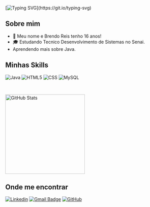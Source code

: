 [![Typing SVG](https://readme-typing-svg.herokuapp.com?font=Montserrat&size=40&pause=1000&color=9350B9&vCenter=true&width=530&height=40&lines=Ol%C3%A1+eu+sou+o+Brendo+Reis!)](https://git.io/typing-svg)
## Sobre mim

- 🤔 Meu nome e Brendo Reis tenho 16 anos!
- 🎓 Estudando Tecnico Desenvolvimento de Sistemas no Senai.
-  Aprendendo mais sobre Java.

## Minhas Skills

![Java](https://img.shields.io/badge/-Java-333333?style=flat&logo=Java&logoColor=007396)
![HTML5](https://img.shields.io/badge/-HTML5-333333?style=flat&logo=HTML5)
![CSS](https://img.shields.io/badge/-CSS-333333?style=flat&logo=CSS3&logoColor=1572B6)
![MySQL](https://img.shields.io/badge/-MySQL-333333?style=flat&logo=mysql)

<br/>

<a href="https://github.com/BrendoReisDev" title="Perfil do Brendo">
</a>

  <img 
    alt="GitHub Stats" 
    height="250" 
    src="https://github-readme-stats.vercel.app/api?username=BrendoReisDev&show_icons=true&theme=transparent&include_all_commits=true&locale=pt-br&border_color=8435cc&title_color=8435cc&text_color=8435cc&icon_color=8435cc" />
</p>

## Onde me encontrar

[![Linkedin](https://img.shields.io/badge/-BrendoReisDev-blue?style=flat-square&logo=Linkedin&logoColor=white&link=www.linkedin.com/in/imbrendoo)](www.linkedin.com/in/imbrendoo)
[![Gmail Badge](https://img.shields.io/badge/-brendo.studios.hub@gmail.com-006bed?style=flat-square&logo=Gmail&logoColor=white&link=mailto:Email)](mailto::Email)
[![GitHub](https://img.shields.io/github/followers/BrendoReisDev?label=follow&style=social)](https://github.com/BrendoReisDev)
